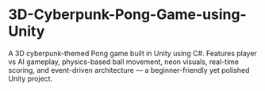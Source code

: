 # 3D-Cyberpunk-Pong-Game-using-Unity
A 3D cyberpunk-themed Pong game built in Unity using C#. Features player vs AI gameplay, physics-based ball movement, neon visuals, real-time scoring, and event-driven architecture — a beginner-friendly yet polished Unity project.

